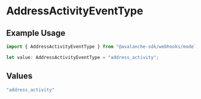# AddressActivityEventType

## Example Usage

```typescript
import { AddressActivityEventType } from "@avalanche-sdk/webhooks/models/components";

let value: AddressActivityEventType = "address_activity";
```

## Values

```typescript
"address_activity"
```